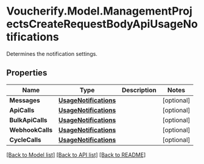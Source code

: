 # Voucherify.Model.ManagementProjectsCreateRequestBodyApiUsageNotifications
Determines the notification settings.

## Properties

Name | Type | Description | Notes
------------ | ------------- | ------------- | -------------
**Messages** | [**UsageNotifications**](UsageNotifications.md) |  | [optional] 
**ApiCalls** | [**UsageNotifications**](UsageNotifications.md) |  | [optional] 
**BulkApiCalls** | [**UsageNotifications**](UsageNotifications.md) |  | [optional] 
**WebhookCalls** | [**UsageNotifications**](UsageNotifications.md) |  | [optional] 
**CycleCalls** | [**UsageNotifications**](UsageNotifications.md) |  | [optional] 

[[Back to Model list]](../../README.md#documentation-for-models) [[Back to API list]](../../README.md#documentation-for-api-endpoints) [[Back to README]](../../README.md)

